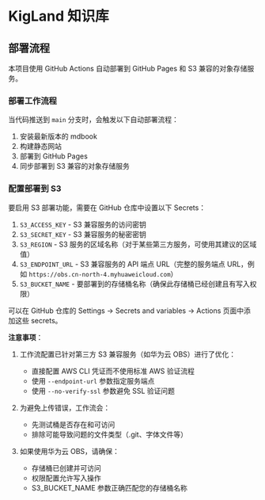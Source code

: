 # KigLand 知识库

## 部署流程

本项目使用 GitHub Actions 自动部署到 GitHub Pages 和 S3 兼容的对象存储服务。

### 部署工作流程

当代码推送到 `main` 分支时，会触发以下自动部署流程：

1. 安装最新版本的 mdbook
2. 构建静态网站
3. 部署到 GitHub Pages
4. 同步部署到 S3 兼容的对象存储服务

### 配置部署到 S3

要启用 S3 部署功能，需要在 GitHub 仓库中设置以下 Secrets：

1. `S3_ACCESS_KEY` - S3 兼容服务的访问密钥
2. `S3_SECRET_KEY` - S3 兼容服务的秘密密钥
3. `S3_REGION` - S3 服务的区域名称（对于某些第三方服务，可使用其建议的区域值）
4. `S3_ENDPOINT_URL` - S3 兼容服务的 API 端点 URL（完整的服务端点 URL，例如 `https://obs.cn-north-4.myhuaweicloud.com`）
5. `S3_BUCKET_NAME` - 要部署到的存储桶名称（确保此存储桶已经创建且有写入权限）

可以在 GitHub 仓库的 Settings → Secrets and variables → Actions 页面中添加这些 secrets。

**注意事项**：

1. 工作流配置已针对第三方 S3 兼容服务（如华为云 OBS）进行了优化：
   - 直接配置 AWS CLI 凭证而不使用标准 AWS 验证流程
   - 使用 `--endpoint-url` 参数指定服务端点
   - 使用 `--no-verify-ssl` 参数避免 SSL 验证问题
   
2. 为避免上传错误，工作流会：
   - 先测试桶是否存在和可访问
   - 排除可能导致问题的文件类型（.git、字体文件等）
   
3. 如果使用华为云 OBS，请确保：
   - 存储桶已创建并可访问
   - 权限配置允许写入操作
   - S3_BUCKET_NAME 参数正确匹配您的存储桶名称